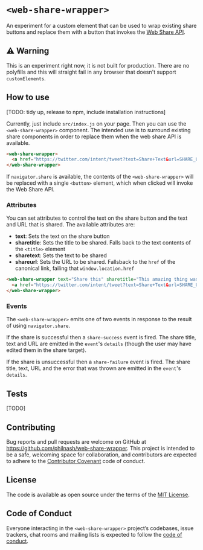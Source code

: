 # `<web-share-wrapper>`

An experiment for a custom element that can be used to wrap existing share buttons and replace them with a button that invokes the [Web Share API](https://philna.sh/blog/2017/03/14/the-web-share-api/).

## ⚠️ Warning

This is an experiment right now, it is not built for production. There are no polyfills and this will straight fail in any browser that doesn't support `customElements`.

## How to use

[TODO: tidy up, release to npm, include installation instructions]

Currently, just include `src/index.js` on your page. Then you can use the `<web-share-wrapper>` component. The intended use is to surround existing share components in order to replace them when the web share API is available.

```html
<web-share-wrapper>
  <a href="https://twitter.com/intent/tweet?text=Share+Text&url=SHARE_URL">Share on Twitter</a>
</web-share-wrapper>
```

If `navigator.share` is available, the contents of the `<web-share-wrapper>` will be replaced with a single `<button>` element, which when clicked will invoke the Web Share API.

### Attributes

You can set attributes to control the text on the share button and the text and URL that is shared. The available attributes are:

* **text**: Sets the text on the share button
* **sharetitle**: Sets the title to be shared. Falls back to the text contents of the `<title>` element
* **sharetext**: Sets the text to be shared
* **shareurl**: Sets the URL to be shared. Fallsback to the `href` of the canonical link, failing that `window.location.href`

```html
<web-share-wrapper text="Share this" sharetitle="This amazing thing was shared" sharetext="You should really click on the link to learn more" shareurl="http://example.com/amazing">
  <a href="https://twitter.com/intent/tweet?text=Share+Text&url=SHARE_URL">Share on Twitter</a>
</web-share-wrapper>
```

### Events

The `<web-share-wrapper>` emits one of two events in response to the result of using `navigator.share`.

If the share is successful then a `share-success` event is fired. The share title, text and URL are emitted in the `event`'s `details` (though the user may have edited them in the share target).

If the share is unsuccessful then a `share-failure` event is fired. The share title, text, URL and the error that was thrown are emitted in the `event`'s `details`.

## Tests

[TODO]

## Contributing

Bug reports and pull requests are welcome on GitHub at https://github.com/philnash/web-share-wrapper. This project is intended to be a safe, welcoming space for collaboration, and contributors are expected to adhere to the [Contributor Covenant](http://contributor-covenant.org/) code of conduct.

## License

The code is available as open source under the terms of the [MIT License](https://opensource.org/licenses/MIT).

## Code of Conduct

Everyone interacting in the `<web-share-wrapper>` project’s codebases, issue trackers, chat rooms and mailing lists is expected to follow the [code of conduct](https://github.com/philnash/web-share-wrapper/blob/master/CODE_OF_CONDUCT.md).
